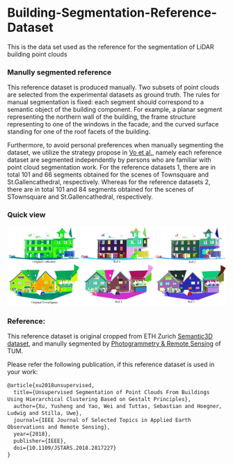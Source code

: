 # Building-Segmentation-Reference-Dataset
This is the data set used as the reference for the segmentation of LiDAR building point clouds

### Manully segmented reference

This reference dataset is produced manually. Two subsets of point clouds are selected from the experimental datasets as ground truth. The rules for manual segmentation is fixed: each segment should correspond to a semantic object of the building component. For example, a planar segment representing the northern wall of the building, the frame structure representing to one of the windows in the facade, and the curved surface standing for one of the roof facets of the building.

Furthermore, to avoid personal preferences when manually segmenting the dataset, we utilize the strategy propose in [Vo et al.](https://www.sciencedirect.com/science/article/pii/S0924271615000283), namely each reference dataset are segmented independently by persons who are familiar with point cloud segmentation work. For the reference datasets 1, there are in total 101 and 66 segments obtained for the scenes of Townsquare and St.Gallencathedral, respectively. Whereas for the reference datasets 2, there are in total 101 and 84 segments obtained for the scenes of STownsquare and St.Gallencathedral, respectively.

### Quick view

![Illustration](/figure/Reference_BuildingSegmentation.png)

### Reference:

This reference dataset is original cropped from ETH Zurich [Semantic3D dataset](http://semantic3d.net/), and manully segmented by [Photogrammetry & Remote Sensing](http://www.pf.bgu.tum.de) of TUM.

Please refer the following publication, if this reference dataset is used in your work:

```
@article{xu2018unsupervised,
  title={Unsupervised Segmentation of Point Clouds From Buildings Using Hierarchical Clustering Based on Gestalt Principles},
  author={Xu, Yusheng and Yao, Wei and Tuttas, Sebastian and Hoegner, Ludwig and Stilla, Uwe},
  journal={IEEE Journal of Selected Topics in Applied Earth Observations and Remote Sensing},
  year={2018},
  publisher={IEEE},
  doi={10.1109/JSTARS.2018.2817227}
}
```

